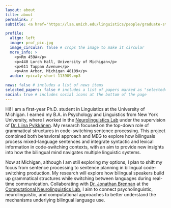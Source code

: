 ```yaml
---
layout: about
title: about
permalink: /
subtitle: <a href='https://lsa.umich.edu/linguistics/people/graduate-students/xueyangh.html'>Linguistics PhD student at University of Michigan</a>.

profile:
  align: left
  image: prof_pic.jpg
  image_circular: false # crops the image to make it circular
  more_info: >
    <p>Rm 459A</p>
    <p>440 Lorch Hall, University of Michigan</p>
    <p>611 Tappan Avenue</p>
    <p>Ann Arbor, Michigan 48109</p>
  audio: epicaly-short-113909.mp3

news: false # includes a list of news items
selected_papers: false # includes a list of papers marked as "selected={true}"
social: true # includes social icons at the bottom of the page
---
```


Hi! I am a first-year Ph.D. student in Linguistics at the University of Michigan. I earned my B.A. in Psychology and Linguistics from New York University, where I worked in the [Neurolinguistics Lab](https://wp.nyu.edu/neurolinglab/) under the supervision of [Dr. Liina Pylkkänen](https://as.nyu.edu/faculty/mariliina-pylkkanen.html). My research focused on the top-down role of grammatical structures in code-switching sentence processing. This project combined both behavioral approach and MEG to explore how bilinguals process mixed-language sentences and integrate syntactic and lexical information in code-switching contexts, with an aim to provide new insights into how the bilingual mind navigates multiple linguistic systems.

Now at Michigan, although I am still exploring my options, I plan to shift my focus from sentence processing to sentence planning in bilingual code-switching production. My research will explore how bilingual speakers build up grammatical structures while switching between languages during real-time communication. Collaborating with [Dr. Jonathan Brennan](https://jobrenn.gitlab.io/) at the [Computational Neurolinguistics Lab](https://sites.lsa.umich.edu/cnllab/), I aim to connect psycholinguistic, neurolinguistic, and computational approaches to better understand the mechanisms underlying bilingual language use.

